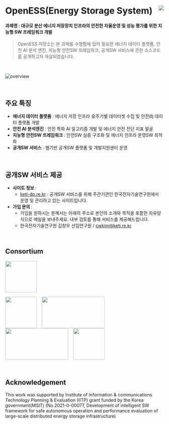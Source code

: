 # OpenESS(Energy Storage System) <a href="https://hits.seeyoufarm.com"><img src="https://hits.seeyoufarm.com/api/count/incr/badge.svg?url=https%3A%2F%2Fgithub.com%2Fketi-dp%2FOpenESS&count_bg=%2379C83D&title_bg=%23555555&icon=codeigniter.svg&icon_color=%23E7E7E7&title=hits&edge_flat=false" align="right"/></a>


#### 과제명 : 대규모 분산 에너지 저장장치 인프라의 안전한 자율운영 및 성능 평가를 위한 지능형 SW 프레임워크 개발
> OpenESS 저장소는 본 과제를 수행함에 있어 필요한 에너지 데이터 플랫폼, 안전 AI 분석 엔진, 지능형 안전SW 프레임워크, 공개SW 서비스에 관한 소스코드를 공개하고자 개설되었습니다.

<br>

![overview](https://user-images.githubusercontent.com/85736845/144805380-ed4c2986-8f8d-4a18-b0d1-6e282f6ef8c1.png)

<br>

## 주요 특징
- **에너지 데이터 플랫폼** : 에너지 저장 인프라 全주기별 데이터셋 수집 및  안전向 데이터 플랫폼 개발
- **안전 AI 분석엔진** : 안전 특화 AI 알고리즘 개발 및 에너지 안전 진단 지표 발굴
- **지능형 안전SW 프레임워크** : 안전SW 실증 구조화 및 에너지 인프라 운영SW 최적화
- **공개SW 서비스** : 웹기반 공개SW 플랫폼 및 개발지원센터 운영

<br>

## 공개SW 서비스 제공
- **사이트 정보** :
	- [keti-dp.re.kr](https://keti-dp.re.kr/) : 공개SW 서비스를 위해 주관기관인 한국전자기술연구원에서 운영 및 관리하고 있는 사이트입니다.
- **가입 문의** : 
	- 가입을 원하시는 분께서는 아래의 주소로 본인의 소개와 목적을 포함한 자유양식으로 메일을 보내주세요. 내부 검토를 통해 서비스를 제공해드립니다.
	- 한국전자기술연구원 김창우 선임연구원 / cwkim@keti.re.kr

<br>

## Consortium
<img src="https://user-images.githubusercontent.com/85736845/144817095-ec5cdc5c-c252-404d-bda5-98318946ffb9.png" height="100" align="center">
<p> 
<img src="https://user-images.githubusercontent.com/85736845/144815291-c5ba491d-0227-46b6-b955-5bcb6e45401e.png" height="100" align="center"> &nbsp;&nbsp; <img src="https://user-images.githubusercontent.com/85736845/144812590-5b90a2df-7726-43e4-85c4-d373730d9893.png" width="200" height="100" align="center"> &nbsp;&nbsp; <img src="https://user-images.githubusercontent.com/85736845/144812674-17609e8f-655b-4476-afbf-e6ebf2f6d266.png" width="200" height="100" align="center"> &nbsp;&nbsp; <img src="https://user-images.githubusercontent.com/85736845/144814576-4fc7c291-7cd8-46e1-bacc-368d535bb0c8.png" height="100" align="center">
</p>

<br>

## Acknowledgement
This work was supported by Institute of Information & communications Technology Planning & Evaluation (IITP) grant funded by the Korea government(MSIT) (No.2021-0-00077, Development of intelligent SW framework for safe autonomous operation and performance evaluation of large-scale distributed energy storage infrastructure)
